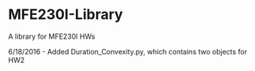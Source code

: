# MFE230I-Library
A library for MFE230I HWs

6/18/2016 - Added Duration_Convexity.py, which contains two objects for HW2
